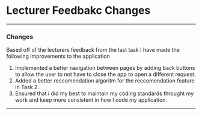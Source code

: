 ﻿# Lecturer Feedbakc Changes

---

### **Changes**

Based off of the lecturers feedback from the last task I have made the following improvements to the application

1. Implemented a better navigation between pages by adding back buttons to allow the user to not have to close the app to open a different request.
2. Added a better reccomendation algoritm for the reccomendation feature in Task 2.
3. Ensured that i did my best to maintain my coding standards throught my work and keep more consistent in how I code my application.

---